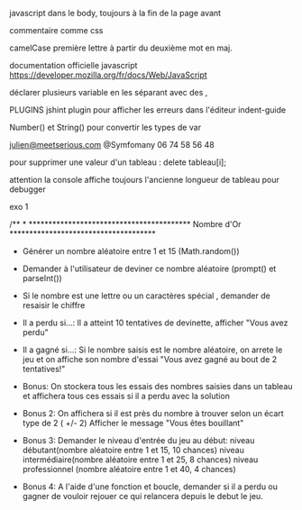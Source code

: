 javascript dans le body, toujours à la fin de la page avant </body>

commentaire comme css

camelCase première lettre à partir du deuxième mot en maj.

documentation officielle javascript
https://developer.mozilla.org/fr/docs/Web/JavaScript

déclarer plusieurs variable en les séparant avec des ,

PLUGINS
jshint plugin pour afficher les erreurs dans l'éditeur
indent-guide


Number() et String() pour convertir les types de var

julien@meetserious.com
@Symfomany
06 74 58 56 48

pour supprimer une valeur d'un tableau :
delete tableau[i];

attention la console affiche toujours l'ancienne longueur de tableau pour debugger

exo 1



/**
*
***************************************** Nombre d'Or *************************************


* Générer un nombre aléatoire entre 1 et 15 (Math.random())
* Demander à l'utilisateur  de deviner ce nombre aléatoire (prompt() et parseInt())
* Si le nombre est une lettre ou un caractères spécial , demander de resaisir le chiffre

* Il a perdu si...: Il a atteint 10 tentatives de devinette, afficher "Vous avez perdu"
* Il a gagné si...: Si le nombre saisis est le nombre aléatoire, on arrete le jeu et on affiche
  son nombre d'essai "Vous avez gagné au bout de 2 tentatives!"

* Bonus: On stockera tous les essais des nombres saisies dans un tableau
	et affichera tous ces essais si il a perdu avec la solution

* Bonus 2: On affichera si il est près du nombre à trouver selon un écart type de 2 ( +/- 2)
	Afficher le message "Vous êtes bouillant"

* Bonus 3: Demander le niveau d'entrée du jeu au début:
  niveau débutant(nombre aléatoire entre 1 et 15, 10 chances)
	niveau intermédiaire(nombre aléatoire entre 1 et 25, 8 chances)
	niveau professionnel (nombre aléatoire entre 1 et 40, 4 chances)

* Bonus 4: A l'aide d'une fonction et boucle, demander si il a perdu ou gagner
de vouloir rejouer ce qui relancera depuis le debut le jeu.
